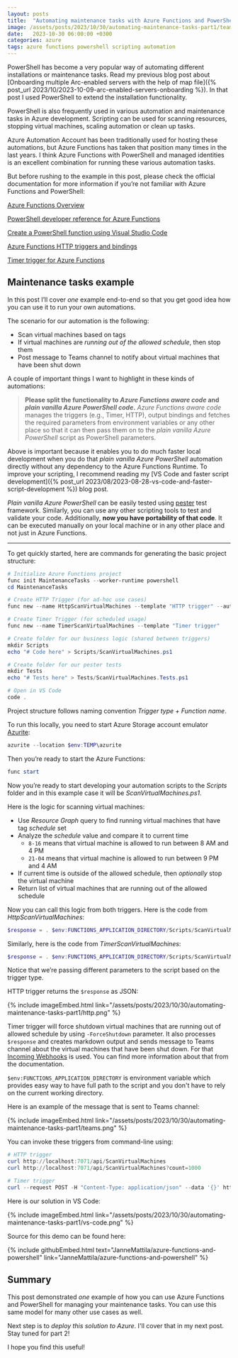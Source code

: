```yaml
---
layout: posts
title:  "Automating maintenance tasks with Azure Functions and PowerShell - Part 1: Development"
image: /assets/posts/2023/10/30/automating-maintenance-tasks-part1/teams.png
date:   2023-10-30 06:00:00 +0300
categories: azure
tags: azure functions powershell scripting automation
---
```

PowerShell has become a very popular way of automating different installations
or maintenance tasks. Read my previous blog post about 
[Onboarding multiple Arc-enabled servers with the help of map file]({% post_url 2023/10/2023-10-09-arc-enabled-servers-onboarding %}).
In that post I used PowerShell to extend the installation functionality. 

PowerShell is also frequently used in various automation and maintenance tasks in Azure development.
Scripting can be used for scanning resources, stopping virtual machines, scaling automation or clean up tasks.

Azure Automation Account has been traditionally used for hosting these automations, 
but Azure Functions has taken that position many times in the last years. 
I think Azure Functions with PowerShell and managed identities is 
an excellent combination for running these various automation tasks.

But before rushing to the example in this post, please check the official
documentation for more information if you’re not familiar with Azure Functions and PowerShell:

[Azure Functions Overview](https://learn.microsoft.com/en-us/azure/azure-functions/functions-overview?pivots=programming-language-powershell)

[PowerShell developer reference for Azure Functions](https://learn.microsoft.com/en-us/azure/azure-functions/functions-reference-powershell?tabs=portal)

[Create a PowerShell function using Visual Studio Code](https://learn.microsoft.com/en-us/azure/azure-functions/create-first-function-vs-code-powershell)

[Azure Functions HTTP triggers and bindings](https://learn.microsoft.com/en-us/azure/azure-functions/functions-bindings-http-webhook?tabs=isolated-process%2Cfunctionsv2&pivots=programming-language-powershell)

[Timer trigger for Azure Functions](https://learn.microsoft.com/en-us/azure/azure-functions/functions-bindings-timer?tabs=python-v2%2Cisolated-process%2Cnodejs-v4&pivots=programming-language-powershell)

## Maintenance tasks example

In this post I’ll cover _one_ example end-to-end so that you 
get good idea how you can use it to run your own automations.

The scenario for our automation is the following:

- Scan virtual machines based on tags
- If virtual machines are _running out of the allowed schedule_, then stop them
- Post message to Teams channel to notify about virtual machines that have been shut down

A couple of important things I want to highlight in these kinds of automations:

> **Please split the functionality to _Azure Functions aware code_ and 
> _plain vanilla Azure PowerShell code_.** _Azure Functions aware code_ manages
> the triggers (e.g., Timer, HTTP), output bindings and fetches 
> the required parameters from environment variables or any 
> other place so that it can then pass them on to the 
> _plain vanilla Azure PowerShell_ script as PowerShell parameters.

Above is important because it enables you to do much faster local development
when you do that _plain vanilla Azure PowerShell_ automation directly
without any dependency to the Azure Functions Runtime.
To improve your scripting, I recommend reading my
[VS Code and faster script development]({% post_url 2023/08/2023-08-28-vs-code-and-faster-script-development %})
blog post.

_Plain vanilla Azure PowerShell_ can be easily tested using [pester](https://pester.dev/) test framework.
Similarly, you can use any other scripting tools to test and validate your code.
Additionally, **now you have portability of that code**. 
It can be executed manually on your local machine or in any other place
and not just in Azure Functions.

---

To get quickly started, here are commands for generating the basic project structure:

```powershell
# Initialize Azure Functions project
func init MaintenanceTasks --worker-runtime powershell
cd MaintenanceTasks

# Create HTTP Trigger (for ad-hoc use cases)
func new --name HttpScanVirtualMachines --template "HTTP trigger" --authlevel "function"

# Create Timer Trigger (for scheduled usage)
func new --name TimerScanVirtualMachines --template "Timer trigger"

# Create folder for our business logic (shared between triggers)
mkdir Scripts
echo "# Code here" > Scripts/ScanVirtualMachines.ps1

# Create folder for our pester tests
mkdir Tests
echo "# Tests here" > Tests/ScanVirtualMachines.Tests.ps1

# Open in VS Code
code .
```

Project structure follows naming convention _Trigger type + Function name_.

To run this locally, you need to start Azure Storage account emulator [Azurite](https://learn.microsoft.com/en-us/azure/storage/common/storage-use-azurite?tabs=npm):

```powershell
azurite --location $env:TEMP\azurite
```

Then you’re ready to start the Azure Functions:

```powershell
func start
```

Now you’re ready to start developing your automation scripts to the _Scripts_
folder and in this example case it will be _ScanVirtualMachines.ps1_.

Here is the logic for scanning virtual machines:

- Use _Resource Graph_ query to find running virtual machines that have tag _schedule_ set
- Analyze the _schedule_ value and compare it to current time
  - `8-16` means that virtual machine is allowed to run between 8 AM and 4 PM
  - `21-04` means that virtual machine is allowed to run between 9 PM and 4 AM
- If current time is outside of the allowed schedule, then _optionally_ stop the virtual machine
- Return list of virtual machines that are running out of the allowed schedule

Now you can call this logic from both triggers. Here is the code from _HttpScanVirtualMachines_:

```powershell
$response = . $env:FUNCTIONS_APPLICATION_DIRECTORY/Scripts/ScanVirtualMachines.ps1 -Count $count
```

Similarly, here is the code from _TimerScanVirtualMachines_:

```powershell
$response = . $env:FUNCTIONS_APPLICATION_DIRECTORY/Scripts/ScanVirtualMachines.ps1 -Count 1000 -ForceShutdown
```

Notice that we’re passing different parameters to the script based on the trigger type.

HTTP trigger returns the `$response` as JSON:

{% include imageEmbed.html link="/assets/posts/2023/10/30/automating-maintenance-tasks-part1/http.png" %}

Timer trigger will force shutdown virtual machines that are running out of allowed schedule
by using `-ForceShutdown` parameter.
It also processes `$response` and creates markdown output and sends message
to Teams channel about the virtual machines that have been shut down. 
For that [Incoming Webhooks](https://learn.microsoft.com/en-us/microsoftteams/platform/webhooks-and-connectors/how-to/add-incoming-webhook?tabs=dotnet)
is used. 
You can find more information about that from the documentation.

`$env:FUNCTIONS_APPLICATION_DIRECTORY` is environment variable which provides easy way to
have full path to the script and you don't have to rely on the current working directory.
<!-- C:\local\Temp\functions\standby\wwwroot -->
<!-- WARNING: INITIALIZATION: Fallback context save mode to process because of error during checking token cache persistence: Could not find file 'C:\home\site\wwwroot\.IdentityService'.. -->
<!-- https://github.com/Azure/azure-functions-host/issues/5789 -->

Here is an example of the message that is sent to Teams channel:

{% include imageEmbed.html link="/assets/posts/2023/10/30/automating-maintenance-tasks-part1/teams.png" %}

You can invoke these triggers from command-line using:

```powershell
# HTTP trigger
curl http://localhost:7071/api/ScanVirtualMachines
curl http://localhost:7071/api/ScanVirtualMachines?count=1000

# Timer trigger
curl --request POST -H "Content-Type: application/json" --data '{}' http://localhost:7071/admin/functions/TimerScanVirtualMachines
```

Here is our solution in VS Code:

{% include imageEmbed.html link="/assets/posts/2023/10/30/automating-maintenance-tasks-part1/vs-code.png" %}

Source for this demo can be found here:

{% include githubEmbed.html text="JanneMattila/azure-functions-and-powershell" link="JanneMattila/azure-functions-and-powershell" %}

## Summary

This post demonstrated _one_ example of how you can use Azure Functions and PowerShell
for managing your maintenance tasks. You can use this same model for
many other use cases as well.

Next step is to _deploy this solution to Azure_. I'll cover that in my next post.
Stay tuned for part 2!

I hope you find this useful!
